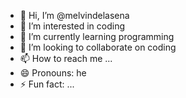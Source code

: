 - 👋 Hi, I’m @melvindelasena
- 👀 I’m interested in coding
- 🌱 I’m currently learning programming
- 💞️ I’m looking to collaborate on coding
- 📫 How to reach me ...
- 😄 Pronouns: he
- ⚡ Fun fact: ...

<!---
melvindelasena/melvindelasena is a ✨ special ✨ repository because its `README.md` (this file) appears on your GitHub profile.
You can click the Preview link to take a look at your changes.
--->
